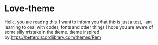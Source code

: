 # Love-theme
Hello, you are reading this, I want to inform you that this is just a test, I am learning to deal with codes, fonts and other things I hope you are aware of some silly mistake in the theme. theme inspired by:https://betterdiscordlibrary.com/themes/Rem
